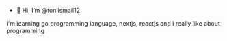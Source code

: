 - 👋 Hi, I’m @toniismail12

i'm learning go programming language, nextjs, reactjs and i really like about programming

<!---
toniismail12/toniismail12 is a ✨ special ✨ repository because its `README.md` (this file) appears on your GitHub profile.
You can click the Preview link to take a look at your changes.
--->
